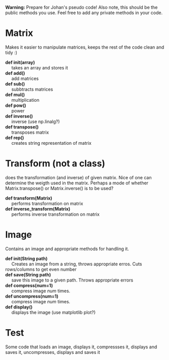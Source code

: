 **Warning:** Prepare for Johan's pseudo code! Also note, this should be the public methods you use. 
Feel free to add any private methods in your code. 

# Matrix
Makes it easier to manipulate matrices, keeps the rest of the code clean and tidy :)

**def init(array)** 
<br>&nbsp;&nbsp;&nbsp;&nbsp;
takes an array and stores it
<br>
**def add()**
<br>&nbsp;&nbsp;&nbsp;&nbsp;
add matrices
<br>
**def sub()**
<br>&nbsp;&nbsp;&nbsp;&nbsp;
subbtracts matrices
<br>
**def mul()**
<br>&nbsp;&nbsp;&nbsp;&nbsp;
multiplication
<br>
**def pow()**
<br>&nbsp;&nbsp;&nbsp;&nbsp;
power
<br>
**def inverse()**
<br>&nbsp;&nbsp;&nbsp;&nbsp;
inverse (use np.linalg?)
<br>
**def transpose()**
<br>&nbsp;&nbsp;&nbsp;&nbsp;
transposes matrix
<br>
**def rep()**
<br>&nbsp;&nbsp;&nbsp;&nbsp;
creates string representation of matrix

# Transform (not a class)
does the transformation (and inverse) of given matrix. Nice of one can determine the weigth used in the matrix. 
Perhaps a mode of whether Matrix.transpose() or Matrix.inverse() is to be used?

**def transform(Matrix)** 
<br>&nbsp;&nbsp;&nbsp;&nbsp;
performs transformation on matrix
<br>
**def inverse_transform(Matrix)** 
<br>&nbsp;&nbsp;&nbsp;&nbsp;
performs inverse transformation on matrix

# Image
Contains an image and appropriate methods for handling it.

**def init(String path)** 
<br>&nbsp;&nbsp;&nbsp;&nbsp;
Creates an image from a string, throws appropriate erros. Cuts rows/columns to get even number
<br>
**def save(String path)**
<br>&nbsp;&nbsp;&nbsp;&nbsp;
save this image to a given path. Throws appropriate errors
<br>
**def compress(num=1)**
<br>&nbsp;&nbsp;&nbsp;&nbsp;
compress image *num* times.
<br>
**def uncompress(num=1)**
<br>&nbsp;&nbsp;&nbsp;&nbsp;
compress image *num* times.
<br>
**def display()**
<br>&nbsp;&nbsp;&nbsp;&nbsp;
displays the image (use matplotlib plot?)

# Test
Some code that loads an image, displays it, compressses it, displays and saves it, uncompresses, displays and saves it
